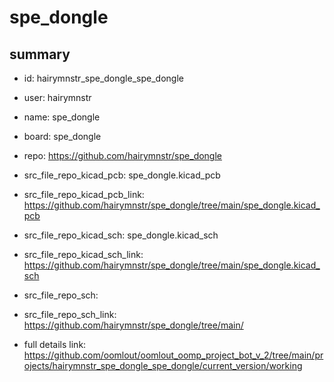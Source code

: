 # spe_dongle
 
## summary 
* id: hairymnstr_spe_dongle_spe_dongle
* user: hairymnstr
* name: spe_dongle
* board: spe_dongle
* repo: https://github.com/hairymnstr/spe_dongle
* src_file_repo_kicad_pcb: spe_dongle.kicad_pcb
* src_file_repo_kicad_pcb_link: https://github.com/hairymnstr/spe_dongle/tree/main/spe_dongle.kicad_pcb
* src_file_repo_kicad_sch: spe_dongle.kicad_sch
* src_file_repo_kicad_sch_link: https://github.com/hairymnstr/spe_dongle/tree/main/spe_dongle.kicad_sch

* src_file_repo_sch: 
* src_file_repo_sch_link: https://github.com/hairymnstr/spe_dongle/tree/main/
* full details link: https://github.com/oomlout/oomlout_oomp_project_bot_v_2/tree/main/projects/hairymnstr_spe_dongle_spe_dongle/current_version/working  







